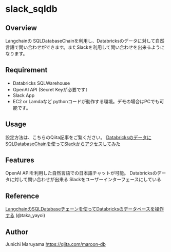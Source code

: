 # slack_sqldb

## Overview
Langchainの SQLDatabaseChainを利用し、Databricksのデータに対して自然言語で問い合わせができます。またSlackを利用して問い合わせを出来るようになります。

## Requirement
- Databricks SQLWarehouse　　
- OpenAI API (Secret Keyが必要です）
- Slack App
- EC2 or Lamdaなど pythonコードが動作する環境。デモの場合はPCでも可能です。

## Usage
設定方法は、こちらのQiita記事をご覧ください。
[Databricksのデータに SQLDatabaseChainを使ってSlackからアクセスしてみた](https://qiita.com/maroon-db/ed862592efb65b06d2a9)

## Features
OpenAI APIを利用した自然言語での日本語チャットが可能。
Databricksのデータに対して問い合わせが出来る
Slackをユーザーインターフェースにしている

## Reference
[LangchainのSQLDatabaseチェーンを使ってDatabricksのデータベースを操作する](https://qiita.com/taka_yayoi/items/164d195efb5e2625b832) (@taka_yayoi)

## Author
Junichi Maruyama
https://qiita.com/maroon-db

